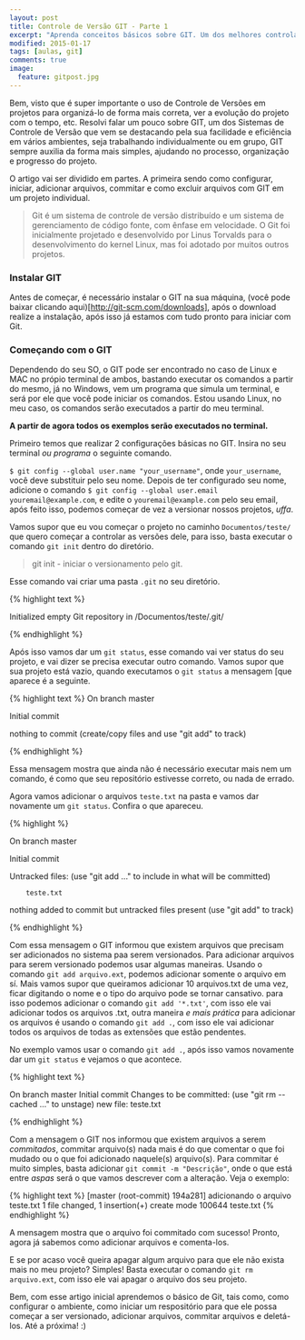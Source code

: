 ```yaml
---
layout: post
title: Controle de Versão GIT - Parte 1
excerpt: "Aprenda conceitos básicos sobre GIT. Um dos melhores controladores de versão da atualidade."
modified: 2015-01-17
tags: [aulas, git]
comments: true
image:
  feature: gitpost.jpg
---
```



Bem, visto que é super importante o uso de Controle de Versões em projetos para organizá-lo de forma mais correta, ver a evolução do projeto com o tempo, etc. Resolvi falar um pouco sobre GIT, um dos Sistemas de Controle de Versão que vem se destacando pela sua facilidade e eficiência em vários ambientes, seja trabalhando individualmente ou em grupo, GIT sempre auxilia da forma mais simples, ajudando no processo, organização e progresso do projeto.

O artigo vai ser dividido em partes. A primeira sendo como configurar, iniciar, adicionar arquivos, commitar e como excluir arquivos com GIT em um projeto individual. 

> Git é um sistema de controle de versão distribuído e um sistema de gerenciamento de código fonte, com ênfase em velocidade. O Git foi inicialmente projetado e desenvolvido por Linus Torvalds para o desenvolvimento do kernel Linux, mas foi adotado por muitos outros projetos. 

### Instalar GIT

Antes de começar, é necessário instalar o GIT na sua máquina, (você pode baixar clicando aqui)[http://git-scm.com/downloads], após o download realize a instalação, após isso já estamos com tudo pronto para iniciar com Git.

### Começando com o GIT

Dependendo do seu SO, o GIT pode ser encontrado no caso de Linux e MAC no própio terminal de ambos, bastando executar os comandos a partir do mesmo, já no Windows, vem um programa que simula um terminal, e será por ele que você pode iniciar os comandos. Estou usando Linux, no meu caso, os comandos serão executados a partir do meu terminal.

**A partir de agora todos os exemplos serão executados no terminal.**

Primeiro temos que realizar 2 configurações básicas no GIT. Insira no seu terminal *ou programa* o seguinte comando. 

`$ git config --global user.name "your_username"`, onde `your_username`, você deve substituir pelo seu nome. Depois de ter configurado seu nome, adicione o comando `$ git config --global user.email youremail@example.com`, e edite o `youremail@example.com` pelo seu email, após feito isso, podemos começar de vez a versionar nossos projetos, *uffa*.

Vamos supor que eu vou começar o projeto no caminho `Documentos/teste/` que quero começar a controlar as versões dele, para isso, basta executar o comando `git init` dentro do diretório.

> git init - iniciar o versionamento pelo git.

Esse comando vai criar uma pasta `.git` no seu diretório. 

{% highlight text %}

Initialized empty Git repository in /Documentos/teste/.git/

{% endhighlight %}

Após isso vamos dar um `git status`, esse comando vai ver status do seu projeto, e vai dizer se precisa executar outro comando. Vamos supor que sua projeto está vazio, quando executamos o `git status` a mensagem [que aparece é a seguinte. 

{% highlight text %}
On branch master

Initial commit

nothing to commit (create/copy files and use "git add" to track)

{% endhighlight %}

Essa mensagem mostra que ainda não é necessário executar mais nem um comando, é como que seu repositório estivesse correto, ou nada de errado. 

Agora vamos adicionar o arquivos `teste.txt` na pasta e vamos dar novamente um `git status`. Confira o que apareceu.

 {% highlight  %}

On branch master

Initial commit

Untracked files:
  (use "git add <file>..." to include in what will be committed)

        teste.txt

nothing added to commit but untracked files present (use "git add" to track)

{% endhighlight %}

Com essa mensagem o GIT informou que existem arquivos que precisam ser adicionados no sistema paa serem versionados. Para adicionar arquivos para serem versionado podemos usar algumas maneiras. Usando o comando `git add arquivo.ext`, podemos adicionar somente o arquivo em sí. Mais vamos supor que queiramos adicionar 10 arquivos.txt de uma vez, ficar digitando o nome e o tipo do arquivo pode se tornar cansativo. para isso podemos adicionar o comando `git add '*.txt'`, com isso ele vai adicionar todos os arquivos .txt, outra maneira *e mais prática* para adicionar os arquivos é usando o comando `git add .`, com isso ele vai adicionar todos os arquivos de todas as extensões que estão pendentes.

No exemplo vamos usar o comando `git add .`, após isso vamos novamente dar um `git status` e vejamos o que acontece.

{% highlight text %}
	
On branch master
Initial commit
	Changes to be committed:
  (use "git rm --cached <file>..." to unstage)
	        new file:   teste.txt

{% endhighlight %}

Com a mensagem o GIT nos informou que existem arquivos a serem *commitados*, commitar arquivo(s) nada mais é do que comentar o que foi mudado ou o que foi adicionado naquele(s) arquivo(s). Para commitar é muito simples, basta adicionar `git commit -m "Descrição"`, onde o que está entre *aspas* será o que vamos descrever com a alteração. Veja o exemplo: 

{% highlight text %}
[master (root-commit) 194a281] adicionando o arquivo teste.txt
 1 file changed, 1 insertion(+)
 create mode 100644 teste.txt
{% endhighlight %}

A mensagem mostra que o arquivo foi commitado com sucesso! Pronto, agora já sabemos como adicionar arquivos e comenta-los. 

E se por acaso você queira apagar algum arquivo para que ele não exista mais no meu projeto? Simples! Basta executar o comando `git rm arquivo.ext`, com isso ele vai apagar o arquivo dos seu projeto. 

Bem, com esse artigo inicial aprendemos o básico de Git, tais como, como configurar o ambiente, como iniciar um respositório para que ele possa começar a ser versionado, adicionar arquivos, commitar arquivos e deletá-los. Até a próxima! :) 


